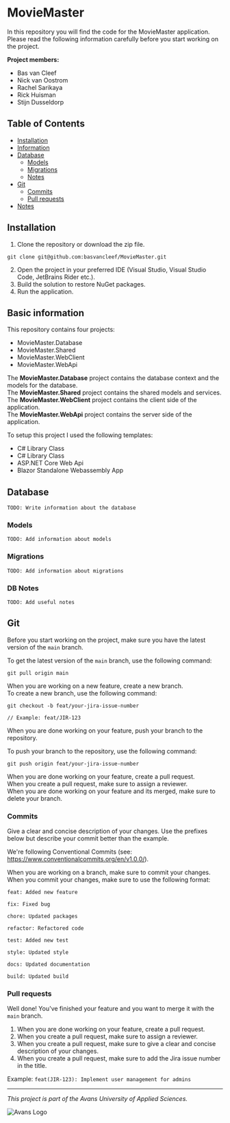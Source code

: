 # MovieMaster

<p>In this repository you will find the code for the MovieMaster application. Please read the following information carefully before you start working on the project. <p>

**Project members:**
- Bas van Cleef
- Nick van Oostrom
- Rachel Sarikaya
- Rick Huisman
- Stijn Dusseldorp

## Table of Contents

- [Installation](#installation)
- [Information](#basic-information)
- [Database](#database)
  - [Models](#models)
  - [Migrations](#migrations)
  - [Notes](#db-notes)
- [Git](#git)
  - [Commits](#commits)
  - [Pull requests](#pull-requests)
- [Notes](#notes)

## Installation

1. Clone the repository or download the zip file.
```
git clone git@github.com:basvancleef/MovieMaster.git
```
2. Open the project in your preferred IDE (Visual Studio, Visual Studio Code, JetBrains Rider etc.).
3. Build the solution to restore NuGet packages.
4. Run the application.

## Basic information
This repository contains four projects:
- MovieMaster.Database
- MovieMaster.Shared
- MovieMaster.WebClient
- MovieMaster.WebApi

The **MovieMaster.Database** project contains the database context and the models for the database. <br> 
The **MovieMaster.Shared** project contains the shared models and services. <br>
The **MovieMaster.WebClient** project contains the client side of the application. <br> 
The **MovieMaster.WebApi** project contains the server side of the application. <br>

To setup this project I used the following templates:
- C# Library Class
- C# Library Class
- ASP.NET Core Web Api
- Blazor Standalone Webassembly App

## Database
```TODO: Write information about the database```

### Models
```TODO: Add information about models```

### Migrations
```TODO: Add information about migrations```

### DB Notes
```TODO: Add useful notes```

## Git
Before you start working on the project, make sure you have the latest version of the `main` branch. <br>

To get the latest version of the `main` branch, use the following command:
```
git pull origin main
```

When you are working on a new feature, create a new branch. <br>
To create a new branch, use the following command:
```
git checkout -b feat/your-jira-issue-number

// Example: feat/JIR-123
```

When you are done working on your feature, push your branch to the repository. <br>

To push your branch to the repository, use the following command:
```
git push origin feat/your-jira-issue-number
```

When you are done working on your feature, create a pull request. <br>
When you create a pull request, make sure to assign a reviewer. <br>
When you are done working on your feature and its merged, make sure to delete your branch. <br>

### Commits
Give a clear and concise description of your changes. Use the prefixes below but describe your commit better than the example. <br>

We're following Conventional Commits (see: https://www.conventionalcommits.org/en/v1.0.0/). <br>

When you are working on a branch, make sure to commit your changes. <br>
When you commit your changes, make sure to use the following format:
```
feat: Added new feature

fix: Fixed bug

chore: Updated packages

refactor: Refactored code

test: Added new test

style: Updated style

docs: Updated documentation

build: Updated build
```

### Pull requests
Well done! You've finished your feature and you want to merge it with the `main` branch. <br>

1. When you are done working on your feature, create a pull request. <br>
2. When you create a pull request, make sure to assign a reviewer. <br>
3. When you create a pull request, make sure to give a clear and concise description of your changes. <br>
4. When you create a pull request, make sure to add the Jira issue number in the title. <br>

Example: `feat(JIR-123): Implement user management for admins`

---

<p><i>This project is part of the Avans University of Applied Sciences.</i></p>

![Avans Logo](docs/avans-logo.svg)

